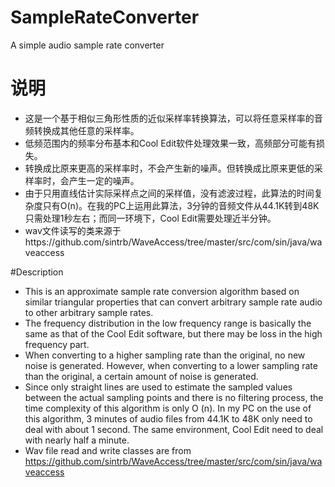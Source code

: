 # SampleRateConverter
A simple audio sample rate converter

# 说明
- 这是一个基于相似三角形性质的近似采样率转换算法，可以将任意采样率的音频转换成其他任意的采样率。
- 低频范围内的频率分布基本和Cool Edit软件处理效果一致，高频部分可能有损失。
- 转换成比原来更高的采样率时，不会产生新的噪声。但转换成比原来更低的采样率时，会产生一定的噪声。
- 由于只用直线估计实际采样点之间的采样值，没有滤波过程，此算法的时间复杂度只有O(n)。在我的PC上运用此算法，3分钟的音频文件从44.1K转到48K只需处理1秒左右；而同一环境下，Cool Edit需要处理近半分钟。
- wav文件读写的类来源于https://github.com/sintrb/WaveAccess/tree/master/src/com/sin/java/waveaccess

#Description
- This is an approximate sample rate conversion algorithm based on similar triangular properties that can convert arbitrary sample rate audio to other arbitrary sample rates.
- The frequency distribution in the low frequency range is basically the same as that of the Cool Edit software, but there may be loss in the high frequency part.
- When converting to a higher sampling rate than the original, no new noise is generated. However, when converting to a lower sampling rate than the original, a certain amount of noise is generated.
- Since only straight lines are used to estimate the sampled values between the actual sampling points and there is no filtering process, the time complexity of this algorithm is only O (n). In my PC on the use of this algorithm, 3 minutes of audio files from 44.1K to 48K  only need to deal with about 1 second. The same environment, Cool Edit need to deal with nearly half a minute.
- Wav file read and write classes are from https://github.com/sintrb/WaveAccess/tree/master/src/com/sin/java/waveaccess
